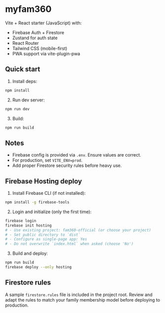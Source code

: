 # myfam360

Vite + React starter (JavaScript) with:
- Firebase Auth + Firestore
- Zustand for auth state
- React Router
- Tailwind CSS (mobile-first)
- PWA support via vite-plugin-pwa

## Quick start

1. Install deps:
```bash
npm install
```

2. Run dev server:
```bash
npm run dev
```

3. Build:
```bash
npm run build
```

## Notes

- Firebase config is provided via `.env`. Ensure values are correct.
- For production, set `VITE_ENV=prod`.
- Add proper Firestore security rules before heavy use.


## Firebase Hosting deploy

1. Install Firebase CLI (if not installed):
```bash
npm install -g firebase-tools
```
2. Login and initialize (only the first time):
```bash
firebase login
firebase init hosting
# - Use existing project: fam360-official (or choose your project)
# - Set public directory to `dist`
# - Configure as single-page app: Yes
# - Do not overwrite `index.html` when asked (choose 'No')
```
3. Build and deploy:
```bash
npm run build
firebase deploy --only hosting
```

## Firestore rules
A sample `firestore.rules` file is included in the project root. Review and adapt the rules to match your family membership model before deploying to production.
